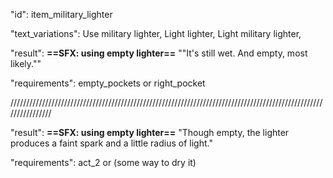 "id": item_military_lighter

"text_variations":
Use military lighter, Light lighter, Light military lighter,

"result":
**==SFX: using empty lighter==**
""It's still wet. And empty, most likely.""

"requirements": empty_pockets or right_pocket

////////////////////////////////////////////////////////////////////////////////////////////////////////////////

"result":
**==SFX: using empty lighter==**
"Though empty, the lighter produces a faint spark and a little radius of light."

"requirements": act_2 or (some way to dry it)